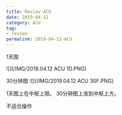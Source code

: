 ```yaml
---
title: Review ACU
date: 2019-04-12
category: ACU
tag:
- review
permalink: 2019-04-12-ACU
---
```

1天图

![](/IMG/2019.04.12 ACU 1D.PNG)

30分钟图
![](/IMG/2019.04.12 ACU 30F.PNG)

1天图上在中枢上限。
30分钟图上涨到中枢上方。

不适合操作
